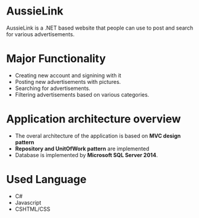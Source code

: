 # AussieLink
AussieLink is a .NET based website that people can use to post and search for various advertisements.

# Major Functionality
- Creating new account and signining with it
- Posting new advertisements with pictures.
- Searching for advertisements.
- Filtering advertisements based on various categories.

# Application architecture overview
- The overal architecture of the application is based on **MVC design pattern**
- **Repository and UnitOfWork pattern** are implemented
- Database is implemented by **Microsoft SQL Server 2014**. 

# Used Language
- C#
- Javascript
- CSHTML/CSS
